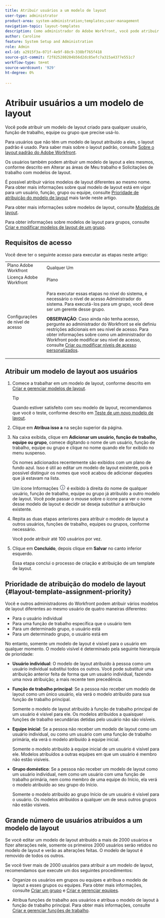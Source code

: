 ```yaml
---
title: Atribuir usuários a um modelo de layout
user-type: administrator
product-area: system-administration;templates;user-management
navigation-topic: layout-templates
description: Como administrador do Adobe Workfront, você pode atribuir um modelo de layout criado a qualquer usuário, função de trabalho, equipe ou grupo que precise usá-lo.
author: Caroline
feature: System Setup and Administration
role: Admin
exl-id: a2915f3a-071f-4e9f-88c9-338bf765f418
source-git-commit: f2f825280204b56d2dc85efc7a315a4377e551c7
workflow-type: tm+mt
source-wordcount: '929'
ht-degree: 0%

---
```


# Atribuir usuários a um modelo de layout

Você pode atribuir um modelo de layout criado para qualquer usuário, função de trabalho, equipe ou grupo que precise usá-lo.

Para usuários que não têm um modelo de layout atribuído a eles, o layout padrão é usado. Para saber mais sobre o layout padrão, consulte [Sobre o layout padrão do Adobe Workfront](../../../administration-and-setup/customize-workfront/use-layout-templates/about-the-default-wf-layout.md).

Os usuários também podem atribuir um modelo de layout a eles mesmos, conforme descrito em Alterar as áreas de Meu trabalho e Solicitações de trabalho com modelos de layout.

É possível atribuir vários modelos de layout diferentes ao mesmo nome. Para obter mais informações sobre qual modelo de layout está em vigor para um usuário, função, grupo ou equipe, consulte [Prioridade de atribuição do modelo de layout](#layout-template-assignment-priority) mais tarde neste artigo.

Para obter mais informações sobre modelos de layout, consulte [Modelos de layout](../../../administration-and-setup/customize-workfront/use-layout-templates/use-layout-templates-customize-ui.md).

Para obter informações sobre modelos de layout para grupos, consulte [Criar e modificar modelos de layout de um grupo](../../../administration-and-setup/manage-groups/work-with-group-objects/create-and-modify-a-groups-layout-templates.md).

## Requisitos de acesso

Você deve ter o seguinte acesso para executar as etapas neste artigo:

<table style="table-layout:auto"> 
 <col> 
 <col> 
 <tbody> 
  <tr> 
   <td role="rowheader">Plano Adobe Workfront</td> 
   <td>Qualquer Um</td> 
  </tr> 
  <tr> 
   <td role="rowheader">Licença Adobe Workfront</td> 
   <td>Plano</td> 
  </tr> 
  <tr> 
   <td role="rowheader">Configurações de nível de acesso</td> 
   <td> <p>Para executar essas etapas no nível do sistema, é necessário o nível de acesso Administrador do sistema.
Para executá-los para um grupo, você deve ser um gerente desse grupo.</p> <p><b>OBSERVAÇÃO</b>: Caso ainda não tenha acesso, pergunte ao administrador do Workfront se ele definiu restrições adicionais em seu nível de acesso. Para obter informações sobre como um administrador do Workfront pode modificar seu nível de acesso, consulte <a href="../../../administration-and-setup/add-users/configure-and-grant-access/create-modify-access-levels.md" class="MCXref xref">Criar ou modificar níveis de acesso personalizados</a>.</p> </td> 
  </tr> 
 </tbody> 
</table>

## Atribuir um modelo de layout aos usuários

1. Comece a trabalhar em um modelo de layout, conforme descrito em [Criar e gerenciar modelos de layout](../../../administration-and-setup/customize-workfront/use-layout-templates/create-and-manage-layout-templates.md).

   >[!TIP]
   >
   >Quando estiver satisfeito com seu modelo de layout, recomendamos que você o teste, conforme descrito em [Teste de um novo modelo de layout](../../../administration-and-setup/customize-workfront/use-layout-templates/test-a-layout-template.md).

1. Clique em **Atribua isso a** na seção superior da página.
1. Na caixa exibida, clique em **Adicionar um usuário, função de trabalho, equipe ou grupo**, comece digitando o nome de um usuário, função de trabalho, equipe ou grupo e clique no nome quando ele for exibido no menu suspenso.

   Os nomes adicionados recentemente são exibidos com um plano de fundo azul. Isso é útil ao editar um modelo de layout existente, pois é possível distinguir os nomes que você acabou de adicionar daqueles que já estavam na lista.

   Um ícone Informações ![](assets/info-icon.png) é exibido à direita do nome de qualquer usuário, função de trabalho, equipe ou grupo já atribuído a outro modelo de layout. Você pode passar o mouse sobre o ícone para ver o nome desse modelo de layout e decidir se deseja substituir a atribuição existente.

1. Repita as duas etapas anteriores para atribuir o modelo de layout a outros usuários, funções de trabalho, equipes ou grupos, conforme necessário.

   Você pode atribuir até 100 usuários por vez.

1. Clique em **Concluído**, depois clique em **Salvar** no canto inferior esquerdo.

   Essa etapa conclui o processo de criação e atribuição de um template de layout.

## Prioridade de atribuição do modelo de layout {#layout-template-assignment-priority}

Você e outros administradores do Workfront podem atribuir vários modelos de layout diferentes ao mesmo usuário de quatro maneiras diferentes:

* Para o usuário individual
* Para uma função de trabalho específica que o usuário tem
* Para um determinado grupo, o usuário está
* Para um determinado grupo, o usuário está em

No entanto, somente um modelo de layout é visível para o usuário em qualquer momento. O modelo visível é determinado pela seguinte hierarquia de prioridade:

* **Usuário individual**: O modelo de layout atribuído à pessoa como um usuário individual substitui todos os outros. Você pode substituir uma atribuição anterior feita de forma que um usuário individual, fazendo uma nova atribuição; a mais recente tem precedência.
* **Função de trabalho principal**: Se a pessoa não receber um modelo de layout como um único usuário, ela verá o modelo atribuído para sua função de trabalho principal.

   Somente o modelo de layout atribuído à função de trabalho principal de um usuário é visível para ele. Os modelos atribuídos a quaisquer funções de trabalho secundárias detidas pelo usuário não são visíveis.

* **Equipe inicial**: Se a pessoa não receber um modelo de layout como um usuário individual, ou como um usuário com uma função de trabalho primária, ela verá o modelo atribuído à equipe inicial.

   Somente o modelo atribuído à equipe inicial de um usuário é visível para ele. Modelos atribuídos a outras equipes em que um usuário é membro não estão visíveis.

* **Grupo doméstico**: Se a pessoa não receber um modelo de layout como um usuário individual, nem como um usuário com uma função de trabalho primária, nem como membro de uma equipe do Início, ela verá o modelo atribuído ao seu grupo do Início.

   Somente o modelo atribuído ao grupo Início de um usuário é visível para o usuário. Os modelos atribuídos a qualquer um de seus outros grupos não estão visíveis.

## Grande número de usuários atribuídos a um modelo de layout

Se você editar um modelo de layout atribuído a mais de 2000 usuários e fizer alterações nele, somente os primeiros 2000 usuários serão retidos no modelo de layout e verão as alterações feitas. O modelo de layout é removido de todos os outros.

Se você tiver mais de 2000 usuários para atribuir a um modelo de layout, recomendamos que execute um dos seguintes procedimentos:

* Organize os usuários em grupos ou equipes e atribua o modelo de layout a esses grupos ou equipes. Para obter mais informações, consulte [Criar um grupo](../../../administration-and-setup/manage-groups/create-and-manage-groups/create-a-group.md) e [Criar e gerenciar equipes](../../../people-teams-and-groups/create-and-manage-teams/create-and-mange-teams.md).

* Atribua funções de trabalho aos usuários e atribua o modelo de layout à função de trabalho principal. Para obter mais informações, consulte [Criar e gerenciar funções de trabalho](../../../administration-and-setup/set-up-workfront/organizational-setup/create-manage-job-roles.md).
